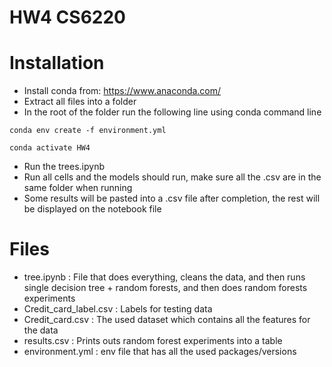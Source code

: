 # HW4 CS6220
# Installation
- Install conda from: https://www.anaconda.com/ <br>
- Extract all files into a folder <br>
- In the root of the folder run the following line using conda command line<br>
```
conda env create -f environment.yml
```
```
conda activate HW4
```
- Run the trees.ipynb <br>
- Run all cells and the models should run, make sure all the .csv are in the same folder when running<br>
- Some results will be pasted into a .csv file after completion, the rest will be displayed on the notebook file
# Files
- tree.ipynb : File that does everything, cleans the data, and then runs single decision tree + random forests, and then does random forests experiments
- Credit_card_label.csv : Labels for testing data
- Credit_card.csv : The used dataset which contains all the features for the data
- results.csv : Prints outs random forest experiments into a table
- environment.yml : env file that has all the used packages/versions

